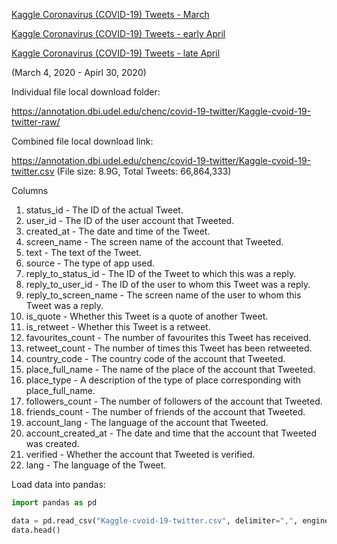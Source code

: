 
[Kaggle Coronavirus (COVID-19) Tweets - March](https://www.kaggle.com/smid80/coronavirus-covid19-tweets)

[Kaggle Coronavirus (COVID-19) Tweets - early April](https://www.kaggle.com/smid80/coronavirus-covid19-tweets-early-april)

[Kaggle Coronavirus (COVID-19) Tweets - late April](https://www.kaggle.com/smid80/coronavirus-covid19-tweets-late-april)


(March 4, 2020 - Apirl 30, 2020)

Individual file local download folder:

https://annotation.dbi.udel.edu/chenc/covid-19-twitter/Kaggle-cvoid-19-twitter-raw/

Combined file local download link: 

https://annotation.dbi.udel.edu/chenc/covid-19-twitter/Kaggle-cvoid-19-twitter.csv (File size: 8.9G, Total Tweets: 66,864,333)

Columns
1. status_id - The ID of the actual Tweet.
2. user_id - The ID of the user account that Tweeted.
3. created_at - The date and time of the Tweet.
4. screen_name - The screen name of the account that Tweeted.
5. text - The text of the Tweet.
6. source - The type of app used.
7. reply_to_status_id - The ID of the Tweet to which this was a reply.
8. reply_to_user_id - The ID of the user to whom this Tweet was a reply.
9. reply_to_screen_name - The screen name of the user to whom this Tweet was a reply.
10. is_quote - Whether this Tweet is a quote of another Tweet.
11. is_retweet - Whether this Tweet is a retweet.
12. favourites_count - The number of favourites this Tweet has received.
13. retweet_count - The number of times this Tweet has been retweeted.
14. country_code - The country code of the account that Tweeted.
15. place_full_name - The name of the place of the account that Tweeted.
16. place_type - A description of the type of place corresponding with place_full_name.
17. followers_count - The number of followers of the account that Tweeted.
18. friends_count - The number of friends of the account that Tweeted.
19. account_lang - The language of the account that Tweeted.
20. account_created_at - The date and time that the account that Tweeted was created.
21. verified - Whether the account that Tweeted is verified.
22. lang - The language of the Tweet.

Load data into pandas:
```python
import pandas as pd 

data = pd.read_csv("Kaggle-cvoid-19-twitter.csv", delimiter=",", engine="python", encoding='utf-8') 
data.head()
```
